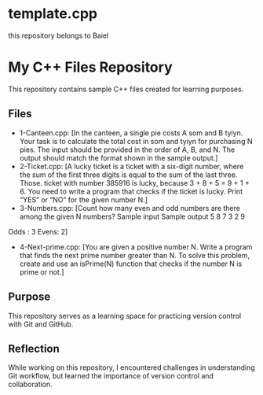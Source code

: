 # template.cpp

this repository belongs to Baiel

# My C++ Files Repository

This repository contains sample C++ files created for learning purposes.

## Files

- 1-Canteen.cpp: 
[In the canteen, a single pie costs A som and B tyiyn. Your task is to calculate the total cost in
som and tyiyn for purchasing N pies. The input should be provided in the order of A, B, and N.
The output should match the format shown in the sample output.]
- 2-Ticket.cpp: 
[A lucky ticket is a ticket with a six-digit number, where the sum of the first three digits is equal
to the sum of the last three. Those. ticket with number 385916 is lucky, because 3 + 8 + 5 = 9 +
1 + 6. You need to write a program that checks if the ticket is lucky. Print “YES” or “NO” for
the given number N.]
- 3-Numbers.cpp: 
[Count how many even and odd numbers are there among the given N numbers?
Sample input Sample output
5
8 7 3 2 9

Odds : 3
Evens: 2]
- 4-Next-prime.cpp: 
[You are given a positive number N. Write a program that finds the next prime number greater
than N. To solve this problem, create and use an isPrime(N) function that checks if the number
N is prime or not.]

## Purpose

This repository serves as a learning space for practicing version control with Git and GitHub.

## Reflection

While working on this repository, I encountered challenges in understanding Git workflow, but learned the importance of version control and collaboration.

